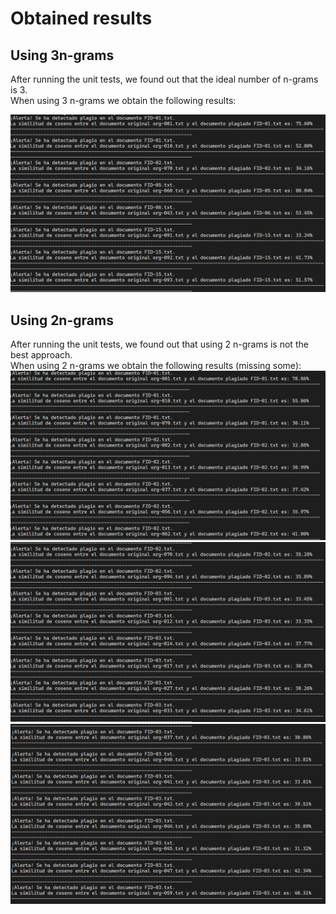# Obtained results

## Using 3n-grams

After running the unit tests, we found out that the ideal number of n-grams is 3. <br />
When using 3 n-grams we obtain the following results:

![3n-grams](./Results_images/3n-grams.png)

## Using 2n-grams

After running the unit tests, we found out that using 2 n-grams is not the best approach. <br />
When using 2 n-grams we obtain the following results (missing some):
![3n-grams](./Results_images/2n-grams1.png)
![3n-grams](./Results_images/2n-grams2.png)
![3n-grams](./Results_images/2n-grams3.png)
